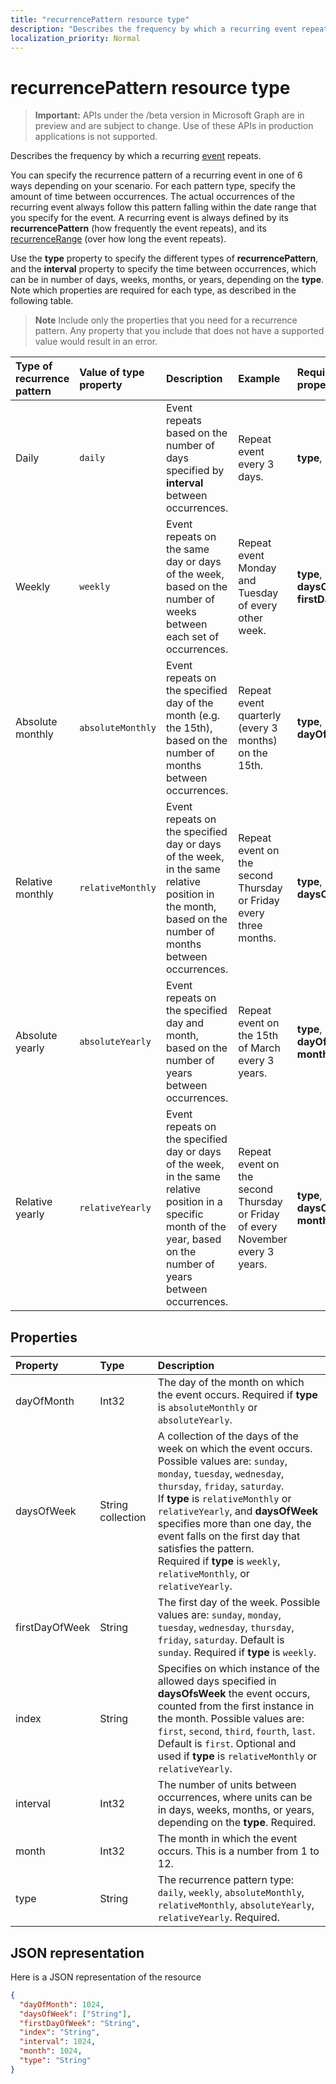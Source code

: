 ```yaml
---
title: "recurrencePattern resource type"
description: "Describes the frequency by which a recurring event repeats."
localization_priority: Normal
---
```


# recurrencePattern resource type

> **Important:** APIs under the /beta version in Microsoft Graph are in preview and are subject to change. Use of these APIs in production applications is not supported.

Describes the frequency by which a recurring [event](event.md) repeats.

You can specify the recurrence pattern of a recurring event in one of 6 ways depending on your scenario. For each pattern type, specify the amount of time between occurrences. The actual occurrences of the recurring event always follow this pattern falling within the date range that you specify for the event. A recurring event is always defined by its **recurrencePattern** (how frequently the event repeats), and its [recurrenceRange](recurrencerange.md) (over how long the event repeats).

Use the **type** property to specify the different types of **recurrencePattern**, and the **interval** property to specify the time between occurrences, which can be in number of days, weeks, months, or years, depending on the **type**. Note which properties are required for each type, as described in the following table.

> **Note** Include only the properties that you need for a recurrence pattern. Any property that you include that does not have a supported value would result in an error.

| Type of recurrence pattern | Value of type property | Description | Example | Required properties |
|:---------------|:--------|:--------|:--------|:----------|
| Daily | `daily` | Event repeats based on the number of days specified by **interval** between occurrences. | Repeat event every 3 days. | **type**, **interval** |
| Weekly | `weekly` | Event repeats on the same day or days of the week, based on the number of weeks between each set of occurrences. | Repeat event Monday and Tuesday of every other week. | **type**, **interval**, **daysOfWeek**, **firstDayOfWeek** |
| Absolute monthly | `absoluteMonthly` | Event repeats on the specified day of the month (e.g. the 15th), based on the number of months between occurrences. | Repeat event quarterly (every 3 months) on the 15th. | **type**, **interval**, **dayOfMonth** |
| Relative monthly | `relativeMonthly` | Event repeats on the specified day or days of the week, in the same relative position in the month, based on the number of months between occurrences. | Repeat event on the second Thursday or Friday every three months. | **type**, **interval**, **daysOfWeek** |
| Absolute yearly | `absoluteYearly` | Event repeats on the specified day and month, based on the number of years between occurrences. | Repeat event on the 15th of March every 3 years. | **type**, **interval**, **dayOfMonth**, **month** |
| Relative yearly | `relativeYearly` | Event repeats on the specified day or days of the week, in the same relative position in a specific month of the year, based on the number of years between occurrences. | Repeat event on the second Thursday or Friday of every November every 3 years. | **type**, **interval**, **daysOfWeek**, **month** |


## Properties
| Property	   | Type	|Description|
|:---------------|:--------|:----------|
|dayOfMonth|Int32|The day of the month on which the event occurs. Required if **type** is `absoluteMonthly` or `absoluteYearly`. |
|daysOfWeek|String collection|A collection of the days of the week on which the event occurs. Possible values are: `sunday`, `monday`, `tuesday`, `wednesday`, `thursday`, `friday`, `saturday`. <br>If **type** is `relativeMonthly` or `relativeYearly`, and **daysOfWeek** specifies more than one day, the event falls on the first day that satisfies the pattern. <br> Required if **type** is `weekly`, `relativeMonthly`, or `relativeYearly`.|
|firstDayOfWeek|String|The first day of the week. Possible values are: `sunday`, `monday`, `tuesday`, `wednesday`, `thursday`, `friday`, `saturday`. Default is `sunday`. Required if **type** is `weekly`. |
|index|String|Specifies on which instance of the allowed days specified in **daysOfsWeek** the event occurs, counted from the first instance in the month. Possible values are: `first`, `second`, `third`, `fourth`, `last`. Default is `first`. Optional and used if **type** is `relativeMonthly` or `relativeYearly`. |
|interval|Int32|The number of units between occurrences, where units can be in days, weeks, months, or years, depending on the **type**. Required. |
|month|Int32|The month in which the event occurs.  This is a number from 1 to 12.|
|type|String|The recurrence pattern type: `daily`, `weekly`, `absoluteMonthly`, `relativeMonthly`, `absoluteYearly`, `relativeYearly`. Required.|

## JSON representation

Here is a JSON representation of the resource

<!-- {
  "blockType": "resource",
  "optionalProperties": [

  ],
  "@odata.type": "microsoft.graph.recurrencePattern"
}-->

```json
{
  "dayOfMonth": 1024,
  "daysOfWeek": ["String"],
  "firstDayOfWeek": "String",
  "index": "String",
  "interval": 1024,
  "month": 1024,
  "type": "String"
}

```

<!-- uuid: 8fcb5dbc-d5aa-4681-8e31-b001d5168d79
2015-10-25 14:57:30 UTC -->
<!-- {
  "type": "#page.annotation",
  "description": "recurrencePattern resource",
  "keywords": "",
  "section": "documentation",
  "tocPath": ""
}-->
